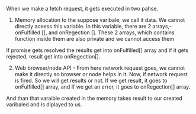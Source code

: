 When we make a fetch request, it gets executed in two pahse.
1. Memory allocation to the suppose varibale, we call it data.
We cannot directly aceess this variable.
In this variable, there are 2 arrays,- 
onFulfilled [], and
onRegection [].
These 2 arrays, which contains function inside them are also private and we cannot access them

If promise gets resolved the results get into onFulfilled[] array and if it gets rejected, result get into onRegection[].

2. Web browser/node API - 
From here network request goes, we cannot make it directly so browser or node helps in it.
Now, if network request is fired. So we will get results or not.
If we get result, it goes to onFulfilled[] array, and
If we get an error, it goes to onRegection[] array.

And than that varaible created in the memory takes result to our created varibaled and is diplayed to us.